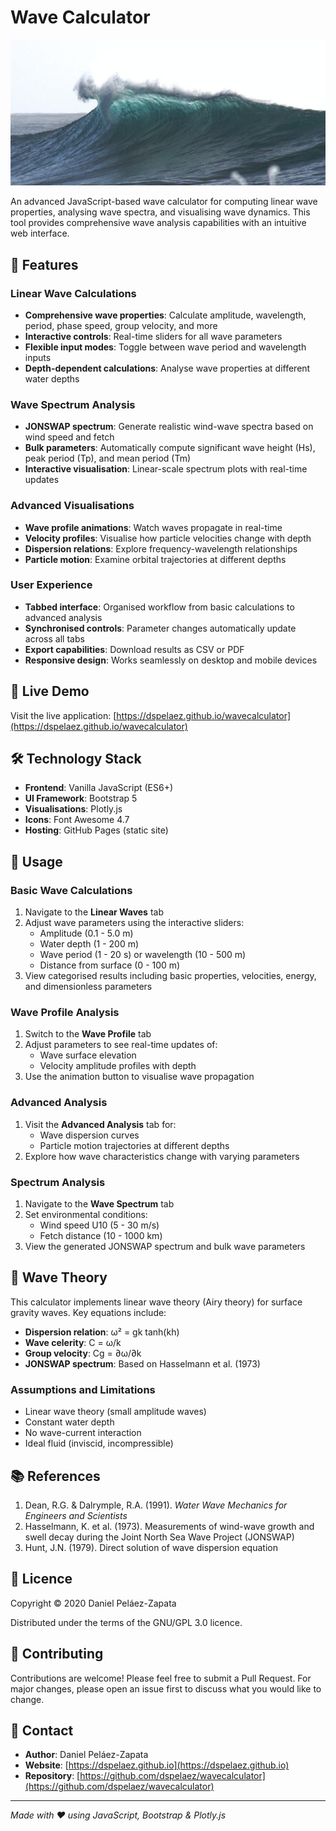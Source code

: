 # Wave Calculator

![Wave Calculator Banner](img/banner-horizontal.jpg)

An advanced JavaScript-based wave calculator for computing linear wave properties, analysing wave spectra, and visualising wave dynamics. This tool provides comprehensive wave analysis capabilities with an intuitive web interface.

## 🌊 Features

### Linear Wave Calculations
- **Comprehensive wave properties**: Calculate amplitude, wavelength, period, phase speed, group velocity, and more
- **Interactive controls**: Real-time sliders for all wave parameters
- **Flexible input modes**: Toggle between wave period and wavelength inputs
- **Depth-dependent calculations**: Analyse wave properties at different water depths

### Wave Spectrum Analysis
- **JONSWAP spectrum**: Generate realistic wind-wave spectra based on wind speed and fetch
- **Bulk parameters**: Automatically compute significant wave height (Hs), peak period (Tp), and mean period (Tm)
- **Interactive visualisation**: Linear-scale spectrum plots with real-time updates

### Advanced Visualisations
- **Wave profile animations**: Watch waves propagate in real-time
- **Velocity profiles**: Visualise how particle velocities change with depth
- **Dispersion relations**: Explore frequency-wavelength relationships
- **Particle motion**: Examine orbital trajectories at different depths

### User Experience
- **Tabbed interface**: Organised workflow from basic calculations to advanced analysis
- **Synchronised controls**: Parameter changes automatically update across all tabs
- **Export capabilities**: Download results as CSV or PDF
- **Responsive design**: Works seamlessly on desktop and mobile devices

## 🚀 Live Demo

Visit the live application: [https://dspelaez.github.io/wavecalculator](https://dspelaez.github.io/wavecalculator)

## 🛠️ Technology Stack

- **Frontend**: Vanilla JavaScript (ES6+)
- **UI Framework**: Bootstrap 5
- **Visualisations**: Plotly.js
- **Icons**: Font Awesome 4.7
- **Hosting**: GitHub Pages (static site)

## 📖 Usage

### Basic Wave Calculations
1. Navigate to the **Linear Waves** tab
2. Adjust wave parameters using the interactive sliders:
   - Amplitude (0.1 - 5.0 m)
   - Water depth (1 - 200 m)
   - Wave period (1 - 20 s) or wavelength (10 - 500 m)
   - Distance from surface (0 - 100 m)
3. View categorised results including basic properties, velocities, energy, and dimensionless parameters

### Wave Profile Analysis
1. Switch to the **Wave Profile** tab
2. Adjust parameters to see real-time updates of:
   - Wave surface elevation
   - Velocity amplitude profiles with depth
3. Use the animation button to visualise wave propagation

### Advanced Analysis
1. Visit the **Advanced Analysis** tab for:
   - Wave dispersion curves
   - Particle motion trajectories at different depths
2. Explore how wave characteristics change with varying parameters

### Spectrum Analysis
1. Navigate to the **Wave Spectrum** tab
2. Set environmental conditions:
   - Wind speed U10 (5 - 30 m/s)
   - Fetch distance (10 - 1000 km)
3. View the generated JONSWAP spectrum and bulk wave parameters

## 🔬 Wave Theory

This calculator implements linear wave theory (Airy theory) for surface gravity waves. Key equations include:

- **Dispersion relation**: ω² = gk tanh(kh)
- **Wave celerity**: C = ω/k
- **Group velocity**: Cg = ∂ω/∂k
- **JONSWAP spectrum**: Based on Hasselmann et al. (1973)

### Assumptions and Limitations
- Linear wave theory (small amplitude waves)
- Constant water depth
- No wave-current interaction
- Ideal fluid (inviscid, incompressible)

## 📚 References

1. Dean, R.G. & Dalrymple, R.A. (1991). *Water Wave Mechanics for Engineers and Scientists*
2. Hasselmann, K. et al. (1973). Measurements of wind-wave growth and swell decay during the Joint North Sea Wave Project (JONSWAP)
3. Hunt, J.N. (1979). Direct solution of wave dispersion equation

## 📄 Licence

Copyright © 2020 Daniel Peláez-Zapata

Distributed under the terms of the GNU/GPL 3.0 licence.

## 🤝 Contributing

Contributions are welcome! Please feel free to submit a Pull Request. For major changes, please open an issue first to discuss what you would like to change.

## 📧 Contact

- **Author**: Daniel Peláez-Zapata
- **Website**: [https://dspelaez.github.io](https://dspelaez.github.io)
- **Repository**: [https://github.com/dspelaez/wavecalculator](https://github.com/dspelaez/wavecalculator)

---

*Made with ♥ using JavaScript, Bootstrap & Plotly.js*
